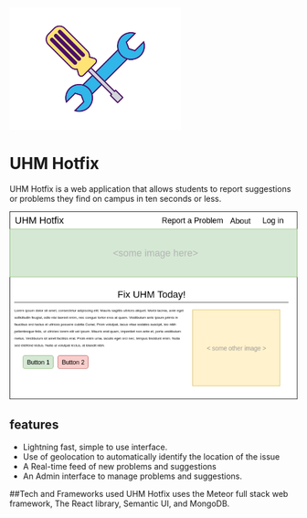 <img src="assets/logo.png" alt="logo" width="300"/>

# UHM Hotfix

UHM Hotfix is a web application that allows students to report suggestions or problems they find on campus in ten seconds or less. 

![init-mockup](assets/uhm_hf_home.png)


## features

<ul>
 <li> Lightning fast, simple to use interface.</li>
 <li> Use of geolocation to automatically identify the location of the issue</li>
 <li> A Real-time feed of new  problems and suggestions</li>
 <li> An Admin interface to manage problems and suggestions.
</ul>

##Tech and Frameworks used
UHM Hotfix uses the Meteor full stack web framework, The React library, Semantic UI, and MongoDB.

